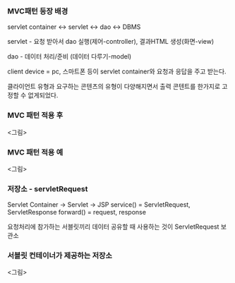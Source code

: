 ### MVC패턴 등장 배경

servlet container <-> servlet <-> dao <-> DBMS

servlet - 요청 받아서 dao 실행(제어-controller), 결과HTML 생성(화면-view)

dao - 데이터 처리/준비 (데이터 다루기-model)

client device = pc, 스마트폰 등이 servlet container와 요청과 응답을 주고 받는다.  

클라이언트 유형과 요구하는 콘텐츠의 유형이 다양해지면서 출력 콘텐트를 한가지로 고정할 수 없게되었다.

### MVC 패턴 적용 후

<그림>

### MVC 패턴 적용 예

<그림>

### 저장소 - servletRequest

Servlet Container -> Servlet -> JSP
service() = ServletRequest, ServletResponse
forward() = request, response

요청처리에 참가하는 서블릿끼리 데이터 공유할 때 사용하는 것이 ServletRequest 보관소

### 서블릿 컨테이너가 제공하는 저장소
<그림>




